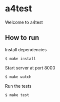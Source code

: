 
# a4test

Welcome to a4test

## How to run

Install dependencies
```
$ make install
```
Start server at port 8000
```
$ make watch
```
Run the tests
```
$ make test
```
